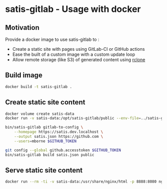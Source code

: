 # satis-gitlab - Usage with docker

## Motivation

Provide a docker image to use satis-gitlab to :

* Create a static site with pages using GitLab-CI or GitHub actions
* Ease the built of a custom image with a custom update loop
* Allow remote storage (like S3) of generated content using [rclone](https://rclone.org/)

## Build image

```bash
docker build -t satis-gitlab .
```

## Create static site content

```bash
docker volume create satis-data
docker run -v satis-data:/opt/satis-gitlab/public --env-file=../satis-gitlab.env --rm -ti satis-gitlab /bin/bash

bin/satis-gitlab gitlab-to-config \
    --homepage https://satis.dev.localhost \
    --output satis.json https://github.com \
    --users=mborne $GITHUB_TOKEN

git config --global github.accesstoken $GITHUB_TOKEN
bin/satis-gitlab build satis.json public
```

## Serve static site content

```bash
docker run --rm -ti -v satis-data:/usr/share/nginx/html -p 8888:8080 nginxinc/nginx-unprivileged:1.25
```



